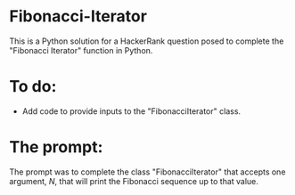 # Fibonacci-Iterator
This is a Python solution for a HackerRank question posed to complete the "Fibonacci Iterator" function in Python.

# To do:
- Add code to provide inputs to the "FibonacciIterator" class.

# The prompt:
The prompt was to complete the class "FibonacciIterator" that accepts one argument, *N*, that will print the Fibonacci sequence up to that value.